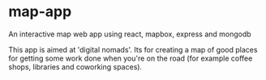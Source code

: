 # map-app

An interactive map web app using react, mapbox, express and mongodb

This app is aimed at 'digital nomads'. Its for creating a map of good places for getting some work done when you're on the road (for example coffee shops, libraries and coworking spaces).

